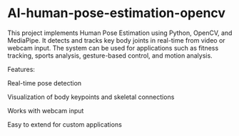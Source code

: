 # AI-human-pose-estimation-opencv
This project implements Human Pose Estimation using Python, OpenCV, and MediaPipe. It detects and tracks key body joints in real-time from video or webcam input. The system can be used for applications such as fitness tracking, sports analysis, gesture-based control, and motion analysis.

Features:

Real-time pose detection

Visualization of body keypoints and skeletal connections

Works with webcam input

Easy to extend for custom applications
